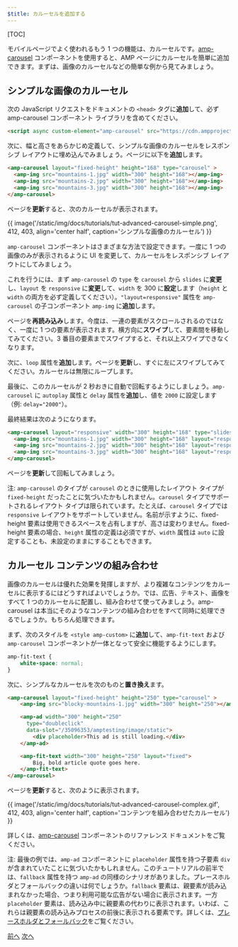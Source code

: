 ```yaml
---
$title: カルーセルを追加する
---
```


[TOC]

モバイルページでよく使われるもう 1 つの機能は、カルーセルです。[amp-carousel](/ja/docs/reference/components/amp-carousel.html) コンポーネントを使用すると、AMP ページにカルーセルを簡単に追加できます。まずは、画像のカルーセルなどの簡単な例から見てみましょう。

## シンプルな画像のカルーセル

次の JavaScript リクエストをドキュメントの `<head>` タグに**追加**して、必ず amp-carousel コンポーネント ライブラリを含めてください。

```html
<script async custom-element="amp-carousel" src="https://cdn.ampproject.org/v0/amp-carousel-0.1.js"></script>
```

次に、幅と高さをあらかじめ定義して、シンプルな画像のカルーセルをレスポンシブ レイアウトに埋め込んでみましょう。ページに以下を**追加**します。

```html
<amp-carousel layout="fixed-height" height="168" type="carousel" >
  <amp-img src="mountains-1.jpg" width="300" height="168"></amp-img>
  <amp-img src="mountains-2.jpg" width="300" height="168"></amp-img>
  <amp-img src="mountains-3.jpg" width="300" height="168"></amp-img>
</amp-carousel>
```

ページを**更新**すると、次のカルーセルが表示されます。

{{ image('/static/img/docs/tutorials/tut-advanced-carousel-simple.png', 412, 403, align='center half', caption='シンプルな画像のカルーセル') }}

`amp-carousel` コンポーネントはさまざまな方法で設定できます。一度に 1 つの画像のみが表示されるように UI を変更して、カルーセルをレスポンシブ レイアウトにしてみましょう。

これを行うには、まず `amp-carousel` の `type` を `carousel` から `slides` に**変更**し、`layout` を `responsive` に**変更**して、`width` を 300 に**設定**します（`height` と `width` の両方を必ず定義してください）。`"layout=responsive"` 属性を `amp-carousel` の子コンポーネント `amp-img` に**追加**します。

ページを**再読み込み**します。今度は、一連の要素がスクロールされるのではなく、一度に 1 つの要素が表示されます。横方向に**スワイプ**して、要素間を移動してみてください。3 番目の要素までスワイプすると、それ以上スワイプできなくなります。

次に、`loop` 属性を**追加**します。ページを**更新**し、すぐに左にスワイプしてみてください。カルーセルは無限にループします。

最後に、このカルーセルが 2 秒おきに自動で回転するようにしましょう。`amp-carousel` に `autoplay` 属性と `delay` 属性を**追加**し、値を `2000` に設定します（例: `delay="2000"`）。

最終結果は次のようになります。

```html
<amp-carousel layout="responsive" width="300" height="168" type="slides" autoplay delay="2000" loop>
  <amp-img src="mountains-1.jpg" width="300" height="168" layout="responsive"></amp-img>
  <amp-img src="mountains-2.jpg" width="300" height="168" layout="responsive"></amp-img>
  <amp-img src="mountains-3.jpg" width="300" height="168" layout="responsive"></amp-img>
</amp-carousel>
```

ページを**更新**して回転してみましょう。

注: `amp-carousel` のタイプが `carousel` のときに使用したレイアウト タイプが `fixed-height` だったことに気づいたかもしれません。`carousel` タイプでサポートされるレイアウト タイプは限られています。たとえば、`carousel` タイプでは `responsive` レイアウトをサポートしていません。名前が示すように、fixed-height 要素は使用できるスペースを占有しますが、高さは変わりません。fixed-height 要素の場合、`height` 属性の定義は必須ですが、`width` 属性は `auto` に設定することも、未設定のままにすることもできます。

## カルーセル コンテンツの組み合わせ

画像のカルーセルは優れた効果を発揮しますが、より複雑なコンテンツをカルーセルに表示するにはどうすればよいでしょうか。では、広告、テキスト、画像をすべて 1 つのカルーセルに配置し、組み合わせて使ってみましょう。amp-carousel は本当にそのようなコンテンツの組み合わせをすべて同時に処理できるでしょうか。もちろん処理できます。

まず、次のスタイルを `<style amp-custom>` に**追加**して、`amp-fit-text` および `amp-carousel` コンポーネントが一体となって安全に機能するようにします。

```css
amp-fit-text {
    white-space: normal;
}
```

次に、シンプルなカルーセルを次のものと**置き換え**ます。

```html
<amp-carousel layout="fixed-height" height="250" type="carousel" >
    <amp-img src="blocky-mountains-1.jpg" width="300" height="250"></amp-img>

    <amp-ad width="300" height="250"
      type="doubleclick"
      data-slot="/35096353/amptesting/image/static">
        <div placeholder>This ad is still loading.</div>
    </amp-ad>

    <amp-fit-text width="300" height="250" layout="fixed">
        Big, bold article quote goes here.
    </amp-fit-text>
</amp-carousel>
```

ページを**更新**すると、次のように表示されます。

{{ image('/static/img/docs/tutorials/tut-advanced-carousel-complex.gif', 412, 403, align='center half', caption='コンテンツを組み合わせたカルーセル') }}

詳しくは、[amp-carousel](/ja/docs/reference/components/amp-carousel.html) コンポーネントのリファレンス ドキュメントをご覧ください。

注: 最後の例では、`amp-ad` コンポーネントに `placeholder` 属性を持つ子要素 `div` が含まれていたことに気づいたかもしれません。このチュートリアルの前半では、`fallback` 属性を持つ `amp-ad` の同様のシナリオがありました。プレースホルダとフォールバックの違いは何でしょうか。`fallback` 要素は、親要素が読み込まれなかった場合、つまり利用可能な広告がない場合に表示されます。一方 `placeholder` 要素は、読み込み中に親要素の代わりに表示されます。いわば、これらは親要素の読み込みプロセスの前後に表示される要素です。詳しくは、[プレースホルダとフォールバック](/ja/docs/design/responsive/placeholders.html)をご覧ください。

<div class="prev-next-buttons">
  <a class="button prev-button" href="{{g.doc('/content/docs/fundamentals/add_advanced/adding_components.md', locale=doc.locale).url.path}}"><span class="arrow-prev">前へ</span></a>
  <a class="button next-button" href="{{g.doc('/content/docs/fundamentals/add_advanced/tracking_data.md', locale=doc.locale).url.path}}"><span class="arrow-next">次へ</span></a>
</div>
